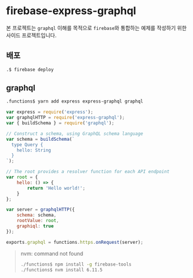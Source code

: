 # firebase-express-graphql

본 프로젝트는 `graphql` 이해를 목적으로 `firebase`와 통합하는 예제를 작성하기 위한 사이드 프로젝트입니다.

## 배포

```sh
.$ firebase deploy
```

## graphql

```sh
.functions$ yarn add express express-graphql graphql
```

```js
var express = require('express');
var graphqlHTTP = require('express-graphql');
var { buildSchema } = require('graphql');

// Construct a schema, using GraphQL schema language
var schema = buildSchema(`
  type Query {
    hello: String
  }
`);

// The root provides a resolver function for each API endpoint
var root = {
    hello: () => {
        return 'Hello world!';
    }
};

var server = graphqlHTTP({
    schema: schema,
    rootValue: root,
    graphiql: true
});

exports.graphql = functions.https.onRequest(server);
```

> nvm: command not found
>
> ```sh
> ./functions$ npm install -g firebase-tools
> ./functions$ nvm install 6.11.5
> ```
